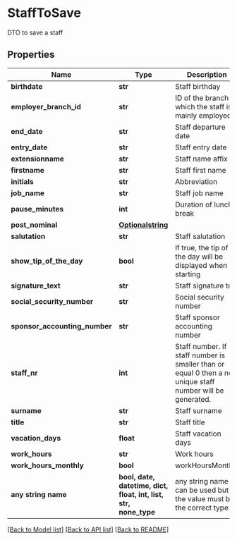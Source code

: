 # StaffToSave

DTO to save a staff

## Properties
Name | Type | Description | Notes
------------ | ------------- | ------------- | -------------
**birthdate** | **str** | Staff birthday | [optional] 
**employer_branch_id** | **str** | ID of the branch in which the staff is mainly employed | [optional] 
**end_date** | **str** | Staff departure date | [optional] 
**entry_date** | **str** | Staff entry date | [optional] 
**extensionname** | **str** | Staff name affix | [optional] 
**firstname** | **str** | Staff first name | [optional] 
**initials** | **str** | Abbreviation | [optional] 
**job_name** | **str** | Staff job name | [optional] 
**pause_minutes** | **int** | Duration of lunch break | [optional] 
**post_nominal** | [**Optionalstring**](Optionalstring.md) |  | [optional] 
**salutation** | **str** | Staff salutation | [optional] 
**show_tip_of_the_day** | **bool** | If true, the tip of the day will be displayed when starting | [optional] 
**signature_text** | **str** | Staff signature text | [optional] 
**social_security_number** | **str** | Social security number | [optional] 
**sponsor_accounting_number** | **str** | Staff sponsor accounting number | [optional] 
**staff_nr** | **int** | Staff number. If staff number is smaller than or equal 0 then a new unique staff number will be generated. | [optional] 
**surname** | **str** | Staff surname | [optional] 
**title** | **str** | Staff title | [optional] 
**vacation_days** | **float** | Staff vacation days | [optional] 
**work_hours** | **str** | Work hours | [optional] 
**work_hours_monthly** | **bool** | workHoursMonthly | [optional] 
**any string name** | **bool, date, datetime, dict, float, int, list, str, none_type** | any string name can be used but the value must be the correct type | [optional]

[[Back to Model list]](../README.md#documentation-for-models) [[Back to API list]](../README.md#documentation-for-api-endpoints) [[Back to README]](../README.md)


